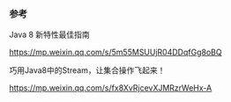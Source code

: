 ### 参考
Java 8 新特性最佳指南

https://mp.weixin.qq.com/s/5m55MSUUjR04DDqfGg8oBQ

巧用Java8中的Stream，让集合操作飞起来！

https://mp.weixin.qq.com/s/fx8XvRjcevXJMRzrWeHx-A